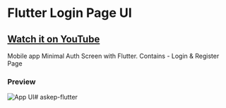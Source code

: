 # Flutter Login Page UI

## [Watch it on YouTube](https://youtu.be/PMcXhYmFFN4)

Mobile app Minimal Auth Screen with Flutter.
Contains - Login & Register Page

### Preview

![App UI](/preview.png)# askep-flutter
